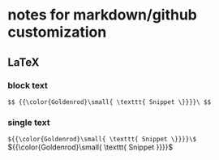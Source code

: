 # notes for markdown/github customization

## LaTeX 

### block text
`$$
{{\color{Goldenrod}\small{ \texttt{ Snippet \}}}}\
$$`
### single text
`${{\color{Goldenrod}\small{ \texttt{ Snippet \}}}}\$`
${{\color{Goldenrod}\small{ \texttt{ Snippet \}}}}\$

